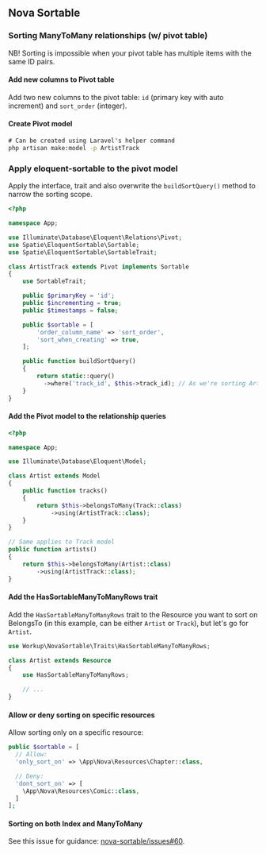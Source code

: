 ## Nova Sortable

### Sorting ManyToMany relationships (w/ pivot table)

NB! Sorting is impossible when your pivot table has multiple items with the same ID pairs.

#### Add new columns to Pivot table

Add two new columns to the pivot table: `id` (primary key with auto increment) and `sort_order` (integer).

#### Create Pivot model

```cmd
# Can be created using Laravel's helper command
php artisan make:model -p ArtistTrack
```

### Apply eloquent-sortable to the pivot model

Apply the interface, trait and also overwrite the `buildSortQuery()` method to narrow the sorting scope.

```php
<?php

namespace App;

use Illuminate\Database\Eloquent\Relations\Pivot;
use Spatie\EloquentSortable\Sortable;
use Spatie\EloquentSortable\SortableTrait;

class ArtistTrack extends Pivot implements Sortable
{
    use SortableTrait;

    public $primaryKey = 'id';
    public $incrementing = true;
    public $timestamps = false;

    public $sortable = [
        'order_column_name' => 'sort_order',
        'sort_when_creating' => true,
    ];

    public function buildSortQuery()
    {
        return static::query()
          ->where('track_id', $this->track_id); // As we're sorting Artists belonging to a Track, we're setting this to filter using track_id
    }
}
```

#### Add the Pivot model to the relationship queries

```php
<?php

namespace App;

use Illuminate\Database\Eloquent\Model;

class Artist extends Model
{
    public function tracks()
    {
        return $this->belongsToMany(Track::class)
            ->using(ArtistTrack::class);
    }
}
```

```php
// Same applies to Track model
public function artists()
{
    return $this->belongsToMany(Artist::class)
        ->using(ArtistTrack::class);
}
```

#### Add the HasSortableManyToManyRows trait

Add the `HasSortableManyToManyRows` trait to the Resource you want to sort on BelongsTo (in this example, can be either `Artist` or `Track`), but let's go for `Artist`.

```php
use Workup\NovaSortable\Traits\HasSortableManyToManyRows;

class Artist extends Resource
{
    use HasSortableManyToManyRows;

    // ...
}
```

#### Allow or deny sorting on specific resources

Allow sorting only on a specific resource:

```php
public $sortable = [
  // Allow:
  'only_sort_on' => \App\Nova\Resources\Chapter::class,

  // Deny:
  'dont_sort_on' => [
    \App\Nova\Resources\Comic::class,
  ]
];
```

#### Sorting on both Index and ManyToMany

See this issue for guidance: [nova-sortable/issues#60](https://github.com/outl1ne/nova-sortable/issues/60).
